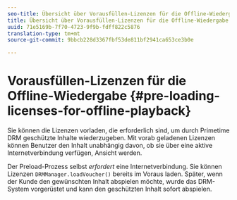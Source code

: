 ```yaml
---
seo-title: Übersicht über Vorausfüllen-Lizenzen für die Offline-Wiedergabe
title: Übersicht über Vorausfüllen-Lizenzen für die Offline-Wiedergabe
uuid: 71e5169b-7f70-4723-9f9b-fdff822c5876
translation-type: tm+mt
source-git-commit: 9bbcb228d3367fbf53de811bf2941ca653ce3b0e

---
```



# Vorausfüllen-Lizenzen für die Offline-Wiedergabe {#pre-loading-licenses-for-offline-playback}

Sie können die Lizenzen vorladen, die erforderlich sind, um durch Primetime DRM geschützte Inhalte wiederzugeben. Mit vorab geladenen Lizenzen können Benutzer den Inhalt unabhängig davon, ob sie über eine aktive Internetverbindung verfügen, Ansicht werden.

Der Preload-Prozess selbst *erfordert* eine Internetverbindung. Sie können Lizenzen `DRMManager.loadVoucher()` bereits im Voraus laden. Später, wenn der Kunde den gewünschten Inhalt abspielen möchte, wurde das DRM-System vorgerüstet und kann den geschützten Inhalt sofort abspielen.
